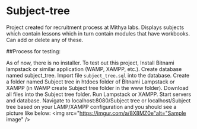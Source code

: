 # Subject-tree

Project created for recruitment process at Mithya labs. Displays subjects which contain lessons which in turn contain modules that have workbooks. Can add or delete any of these.

##Process for testing:


As of now, there is no installer. To test out this project, Install Bitnami lampstack or similar application (WAMP, XAMPP, etc.).
Create database named subject_tree.
Import file `subject_tree.sql` into the database.
Create a folder named Subject tree in htdocs folder of Bitnami Lampstack or XAMPP (in WAMP create Subject tree folder in the www folder).
Download all files into the Subject tree folder.
Run Lampstack or XAMPP. Start servers and database.
Navigate to localhost:8080/Subject tree or localhost/Subject tree based on your LAMP/XAMPP configuration and you should see a picture like below:
<img src="https://imgur.com/a/8X8MZ0e"alt="Sample image" />
